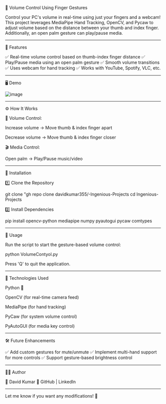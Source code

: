 📌 Volume Control Using Finger Gestures

Control your PC's volume in real-time using just your fingers and a webcam! This project leverages MediaPipe Hand Tracking, OpenCV, and Pycaw to adjust volume based on the distance between your thumb and index finger. Additionally, an open palm gesture can play/pause media.


---

🎯 Features

✅ Real-time volume control based on thumb-index finger distance
✅ Play/Pause media using an open palm gesture
✅ Smooth volume transitions
✅ Uses webcam for hand tracking
✅ Works with YouTube, Spotify, VLC, etc.


---

🖥️ Demo

![image](https://github.com/user-attachments/assets/84c53724-a4cd-4b92-b837-fc0890506f7c)



---

⚙️ How It Works

🎵 Volume Control:

Increase volume → Move thumb & index finger apart

Decrease volume → Move thumb & index finger closer


🎬 Media Control:

Open palm → Play/Pause music/video



---

📂 Installation

1️⃣ Clone the Repository

git clone "gh repo clone davidkumar355/-Ingenious-Projects
cd Ingenious-Projects

2️⃣ Install Dependencies

pip install opencv-python mediapipe numpy pyautogui pycaw comtypes


---

🚀 Usage

Run the script to start the gesture-based volume control:

python VolumeContyol.py

Press 'Q' to quit the application.


---

🔧 Technologies Used

Python 🐍

OpenCV (for real-time camera feed)

MediaPipe (for hand tracking)

PyCaw (for system volume control)

PyAutoGUI (for media key control)



---

🛠️ Future Enhancements

✅ Add custom gestures for mute/unmute
✅ Implement multi-hand support for more controls
✅ Support gesture-based brightness control


---

👨‍💻 Author

📌 David Kumar
🔗 GitHub | LinkedIn


---

Let me know if you want any modifications! 🚀
